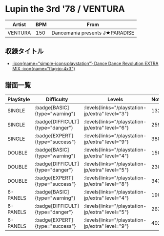 # Lupin the 3rd '78 / VENTURA

|Artist|BPM|From|
|------|---|----|
|VENTURA|150|Dancemania presents J★PARADISE|

## 収録タイトル

- [:icon{name="simple-icons:playstation"} Dance Dance Revolution EXTRA MIX :icon{name="flag:jp-4x3"}](/playstation-jp/extra)

## 譜面一覧

|PlayStyle|Difficulty|Levels|Notes|Movie|
|---------|----------|------|-----|-----|
|SINGLE| :badge[BASIC]{type="warning"}| :levels{links="/playstation-jp/extra" level="3"}|132/0||
|SINGLE| :badge[DIFFICULT]{type="danger"}| :levels{links="/playstation-jp/extra" level="6"}|259/0||
|SINGLE| :badge[EXPERT]{type="success"}| :levels{links="/playstation-jp/extra" level="9"}|388/0||
|DOUBLE| :badge[BASIC]{type="warning"}| :levels{links="/playstation-jp/extra" level="4"}|150/0||
|DOUBLE| :badge[DIFFICULT]{type="danger"}| :levels{links="/playstation-jp/extra" level="5"}|230/0||
|DOUBLE| :badge[EXPERT]{type="success"}| :levels{links="/playstation-jp/extra" level="8"}|343/0||
|6-PANELS| :badge[BASIC]{type="warning"}| :levels{links="/playstation-jp/extra" level="4"}|190/0||
|6-PANELS| :badge[DIFFICULT]{type="danger"}| :levels{links="/playstation-jp/extra" level="5"}|263/0||
|6-PANELS| :badge[EXPERT]{type="success"}| :levels{links="/playstation-jp/extra" level="9"}|402/0||
